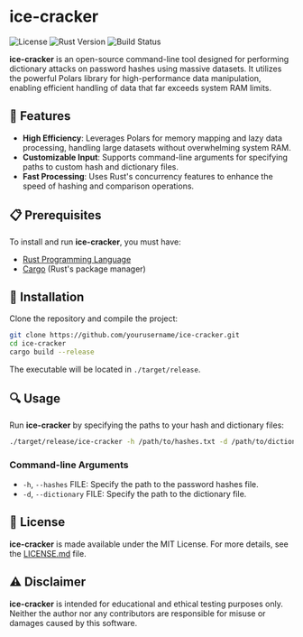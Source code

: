 # ice-cracker

![License](https://img.shields.io/badge/license-MIT-green)
![Rust Version](https://img.shields.io/badge/rust-stable-brightgreen.svg)
![Build Status](https://img.shields.io/badge/build-passing-brightgreen.svg)

**ice-cracker** is an open-source command-line tool designed for performing dictionary attacks on password hashes using massive datasets. It utilizes the powerful Polars library for high-performance data manipulation, enabling efficient handling of data that far exceeds system RAM limits.

## 🌟 Features

- **High Efficiency**: Leverages Polars for memory mapping and lazy data processing, handling large datasets without overwhelming system RAM.
- **Customizable Input**: Supports command-line arguments for specifying paths to custom hash and dictionary files.
- **Fast Processing**: Uses Rust's concurrency features to enhance the speed of hashing and comparison operations.

## 📋 Prerequisites

To install and run **ice-cracker**, you must have:

- [Rust Programming Language](https://www.rust-lang.org/tools/install)
- [Cargo](https://doc.rust-lang.org/cargo/) (Rust's package manager)

## 🚀 Installation

Clone the repository and compile the project:

```bash
git clone https://github.com/yourusername/ice-cracker.git
cd ice-cracker
cargo build --release
```

The executable will be located in `./target/release`.

## 🔍 Usage

Run **ice-cracker** by specifying the paths to your hash and dictionary files:

```bash
./target/release/ice-cracker -h /path/to/hashes.txt -d /path/to/dictionary.txt
```

### Command-line Arguments

- `-h`, `--hashes` FILE: Specify the path to the password hashes file.
- `-d`, `--dictionary` FILE: Specify the path to the dictionary file.



## 📄 License

**ice-cracker** is made available under the MIT License. For more details, see the [LICENSE.md](LICENSE) file.

## ⚠️ Disclaimer

**ice-cracker** is intended for educational and ethical testing purposes only. Neither the author nor any contributors are responsible for misuse or damages caused by this software.


